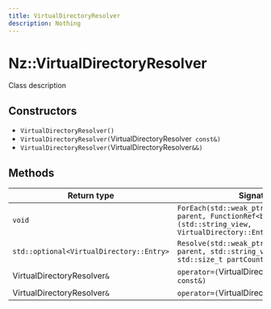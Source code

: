 ```yaml
---
title: VirtualDirectoryResolver
description: Nothing
---
```


# Nz::VirtualDirectoryResolver

Class description

## Constructors

- `VirtualDirectoryResolver()`
- `VirtualDirectoryResolver(`VirtualDirectoryResolver` const&)`
- `VirtualDirectoryResolver(`VirtualDirectoryResolver`&&)`

## Methods

| Return type | Signature |
| ----------- | --------- |
| `void` | `ForEach(std::weak_ptr<`[`VirtualDirectory`](documentation/generated/Core/VirtualDirectory.md)`> parent, FunctionRef<bool (std::string_view, VirtualDirectory::Entry &&)> callback)` |
| `std::optional<VirtualDirectory::Entry>` | `Resolve(std::weak_ptr<`[`VirtualDirectory`](documentation/generated/Core/VirtualDirectory.md)`> parent, std::string_view const* parts, std::size_t partCount)` |
| VirtualDirectoryResolver`&` | `operator=(`VirtualDirectoryResolver` const&)` |
| VirtualDirectoryResolver`&` | `operator=(`VirtualDirectoryResolver`&&)` |
